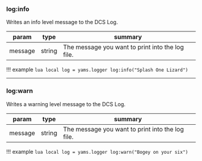 ### log:info

Writes an info level message to the DCS Log.

| param | type | summary |
|---|---|---|
|message|string|The message you want to print into the log file.|

!!! example
    ```lua
    local log = yams.logger
    log:info("Splash One Lizard")
    ```

***

### log:warn

Writes a warning level message to the DCS Log.

| param | type | summary |
|---|---|---|
|message|string|The message you want to print into the log file.|

!!! example
    ```lua
    local log = yams.logger
    log:warn("Bogey on your six")
    ```
